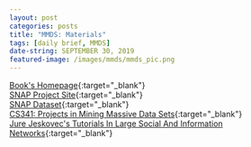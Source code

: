 ```yaml
---
layout: post
categories: posts
title: "MMDS: Materials"
tags: [daily brief, MMDS]
date-string: SEPTEMBER 30, 2019
featured-image: /images/mmds/mmds_pic.png
---
```


[Book's Homepage](http://www.mmds.org/?fbclid=IwAR2K5O0oXRCNq17DTq54lrwGOznFmd6tQcAVmhi4aXEBTQw7AtrItiHc6_Q#courses){:target="_blank"}<br>
[SNAP Project Site](https://www.mmds.org/projects.html?fbclid=IwAR137SPyo5oUeRhzg08B-rjfNmBdeVECTgmFJIsnypbTljvD3U3q0fzFOqQ){:target="_blank"}<br>
[SNAP Dataset](https://www.mmds.org/data/index.html){:target="_blank"}<br>
[CS341: Projects in Mining Massive Data Sets](http://web.stanford.edu/class/cs341/projects.html?fbclid=IwAR1Dsh5RxH7sOqfre7GYrjHaIoDpVx6MNDXPL6ZqBDK70HUTJ6V28OY8Ryk){:target="_blank"}<br>
[Jure Jeskovec's Tutorials In Large Social And Information Networks](https://cs.stanford.edu/people/jure/teaching.html?fbclid=IwAR0NHMxLZyUb_4XE5zH_6zLE1hhvbcjyNRY3JteC7WWino-suuvw892k1OE){:target="_blank"}<br>